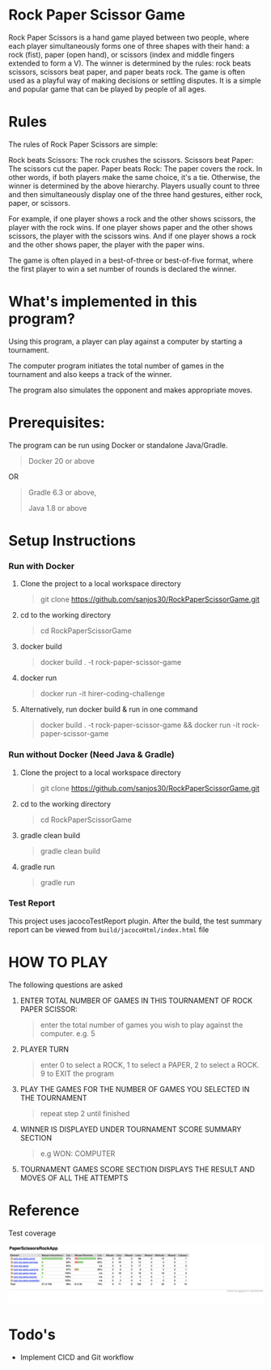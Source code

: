 # Rock Paper Scissor Game

Rock Paper Scissors is a hand game played between two people, where each player simultaneously forms one of three shapes with their hand: a rock (fist), paper (open hand), or scissors (index and middle fingers extended to form a V). The winner is determined by the rules: rock beats scissors, scissors beat paper, and paper beats rock. The game is often used as a playful way of making decisions or settling disputes. It is a simple and popular game that can be played by people of all ages.

# Rules

The rules of Rock Paper Scissors are simple:

Rock beats Scissors: The rock crushes the scissors.
Scissors beat Paper: The scissors cut the paper.
Paper beats Rock: The paper covers the rock.
In other words, if both players make the same choice, it's a tie. Otherwise, the winner is determined by the above hierarchy. Players usually count to three and then simultaneously display one of the three hand gestures, either rock, paper, or scissors.

For example, if one player shows a rock and the other shows scissors, the player with the rock wins. If one player shows paper and the other shows scissors, the player with the scissors wins. And if one player shows a rock and the other shows paper, the player with the paper wins.

The game is often played in a best-of-three or best-of-five format, where the first player to win a set number of rounds is declared the winner.


# What's implemented in this program?

Using this program, a player can play against a computer by starting a tournament.

The computer program initiates the total number of games in the tournament and also keeps a track of the winner.

The program also simulates the opponent and makes appropriate moves.

# Prerequisites:

The program can be run using Docker or standalone Java/Gradle.

>Docker 20 or above

OR

> Gradle 6.3 or above, 
>
> Java 1.8 or above


# Setup Instructions


### Run with Docker

1.  Clone the project to a local workspace directory
    >git clone https://github.com/sanjos30/RockPaperScissorGame.git
2.  cd to the working directory
    >cd RockPaperScissorGame
3.  docker build
    >docker build . -t rock-paper-scissor-game
4. docker run
   >docker run -it hirer-coding-challenge
5. Alternatively, run docker build & run in one command
   >docker build . -t rock-paper-scissor-game && docker run -it rock-paper-scissor-game


### Run without Docker (Need Java & Gradle) 
1.  Clone the project to a local workspace directory
    >git clone https://github.com/sanjos30/RockPaperScissorGame.git
2.  cd to the working directory
    >cd RockPaperScissorGame
3.  gradle clean build
    >gradle clean build
4.  gradle run
    >gradle run


### Test Report
This project uses jacocoTestReport plugin. After the build, the test summary report can be viewed from `build/jacocoHtml/index.html` file

# HOW TO PLAY

The following questions are asked

1. ENTER TOTAL NUMBER OF GAMES IN THIS TOURNAMENT OF ROCK PAPER SCISSOR:
    >enter the total number of games you wish to play against the computer. e.g. 5
2. PLAYER TURN
    >enter 0 to select a ROCK, 1 to select a PAPER, 2 to select a ROCK. 
    >9 to EXIT the program
3. PLAY THE GAMES FOR THE NUMBER OF GAMES YOU SELECTED IN THE TOURNAMENT
    >repeat step 2 until finished
4. WINNER IS DISPLAYED UNDER TOURNAMENT SCORE SUMMARY SECTION
    >e.g WON: COMPUTER
5. TOURNAMENT GAMES SCORE SECTION DISPLAYS THE RESULT AND MOVES OF ALL THE ATTEMPTS

# Reference

Test coverage

![Screenshot](resources/TestCoverage.png)


# Todo's

* Implement CICD and Git workflow
